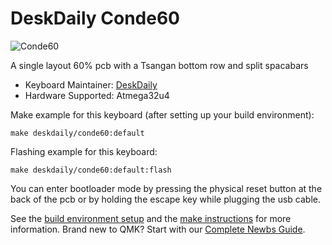 # DeskDaily Conde60

![Conde60](https://i.imgur.com/5L7Cw44.png)

A single layout 60% pcb with a Tsangan bottom row and split spacabars

* Keyboard Maintainer: [DeskDaily](https://github.com/DeskDaily)
* Hardware Supported: Atmega32u4

Make example for this keyboard (after setting up your build environment):

    make deskdaily/conde60:default
	
Flashing example for this keyboard:

    make deskdaily/conde60:default:flash

You can enter bootloader mode by pressing the physical reset button at the back of the pcb or by holding the escape key while plugging the usb cable.

See the [build environment setup](https://docs.qmk.fm/#/getting_started_build_tools) and the [make instructions](https://docs.qmk.fm/#/getting_started_make_guide) for more information. Brand new to QMK? Start with our [Complete Newbs Guide](https://docs.qmk.fm/#/newbs).
